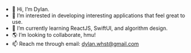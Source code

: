 - 👋 Hi, I’m Dylan.
- 👀 I’m interested in developing interesting applications that feel great to use.
- 🌱 I’m currently learning ReactJS, SwiftUI, and algorithm design. 
- 🌎 I’m looking to collaborate, hmu!
- 📫 Reach me through email: dylan.whst@gmail.com

<!---
whidyl/whidyl is a ✨ special ✨ repository because its `README.md` (this file) appears on your GitHub profile.
You can click the Preview link to take a look at your changes.
--->
